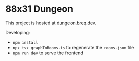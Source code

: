 # 88x31 Dungeon

This project is hosted at [dungeon.breq.dev](https://dungeon.breq.dev/).

Developing:

- `npm install`
- `npx tsx graphToRooms.ts` to regenerate the `rooms.json` file
- `npm run dev` to serve the frontend
